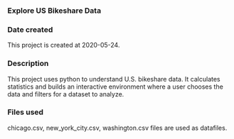 ### Explore US Bikeshare Data

### Date created
This project is created at 2020-05-24.

### Description
This project uses python to understand U.S. bikeshare data. It calculates statistics and builds an interactive environment where a user chooses the data and filters for a dataset to analyze.

### Files used
chicago.csv, new_york_city.csv, washington.csv files are used as datafiles.
